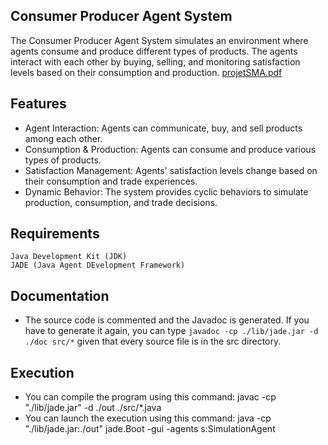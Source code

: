 ## Consumer Producer Agent System

The Consumer Producer Agent System simulates an environment where agents consume and produce different types of products. The agents interact with each other by buying, selling, and monitoring satisfaction levels based on their consumption and production.
[projetSMA.pdf](https://github.com/IkramBlsl/Projet_SMA/files/13692527/projetSMA.pdf)

## Features

- Agent Interaction: Agents can communicate, buy, and sell products among each other.
- Consumption & Production: Agents can consume and produce various types of products.
- Satisfaction Management: Agents' satisfaction levels change based on their consumption and trade experiences.
- Dynamic Behavior: The system provides cyclic behaviors to simulate production, consumption, and trade decisions.


## Requirements

    Java Development Kit (JDK)
    JADE (Java Agent DEvelopment Framework)



## Documentation
- The source code is commented and the Javadoc is generated. If you have to generate it again, you can type `javadoc -cp ./lib/jade.jar -d ./doc src/*` given that every source file is in the src directory. 


## Execution
- You can compile the program using this command: javac -cp "./lib/jade.jar" -d ./out ./src/*.java
- You can launch the execution using this command: java -cp "./lib/jade.jar:./out" jade.Boot -gui -agents s:SimulationAgent 


